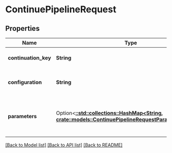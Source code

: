 # ContinuePipelineRequest

## Properties

Name | Type | Description | Notes
------------ | ------------- | ------------- | -------------
**continuation_key** | **String** | A pipeline continuation key. | 
**configuration** | **String** | A configuration string for the pipeline. | 
**parameters** | Option<[**::std::collections::HashMap<String, crate::models::ContinuePipelineRequestParametersValue>**](continuePipeline_request_parameters_value.md)> | An object containing pipeline parameters and their values. | [optional]

[[Back to Model list]](../README.md#documentation-for-models) [[Back to API list]](../README.md#documentation-for-api-endpoints) [[Back to README]](../README.md)


